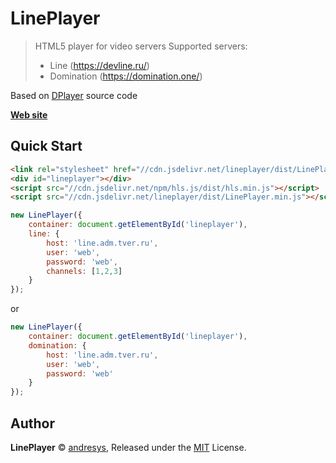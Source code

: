 <h1>LinePlayer</h1>

> HTML5 player for video servers
> Supported servers:
> * Line (https://devline.ru/)
> * Domination (https://domination.one/)

Based on [DPlayer](https://github.com/MoePlayer/DPlayer) source code

**[Web site](https://andresys.github.io/LinePlayer/)**

## Quick Start

```html
<link rel="stylesheet" href="//cdn.jsdelivr.net/lineplayer/dist/LinePlayer.min.css">
<div id="lineplayer"></div>
<script src="//cdn.jsdelivr.net/npm/hls.js/dist/hls.min.js"></script>
<script src="//cdn.jsdelivr.net/lineplayer/dist/LinePlayer.min.js"></script>
```

```js
new LinePlayer({
    container: document.getElementById('lineplayer'),
    line: {
        host: 'line.adm.tver.ru',
        user: 'web',
        password: 'web',
        channels: [1,2,3]
    }
});
```

or

```js
new LinePlayer({
    container: document.getElementById('lineplayer'),
    domination: {
        host: 'line.adm.tver.ru',
        user: 'web',
        password: 'web'
    }
});
```


## Author

**LinePlayer** © [andresys](https://github.com/andresys), Released under the [MIT](./LICENSE) License.